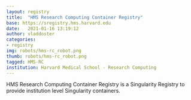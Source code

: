 ```yaml
---
layout: registry
title:  "HMS Research Computing Container Registry"
base: https://sregistry.hms.harvard.edu
date:   2021-01-16 13:19:12
author: vladdoster
categories:
- registry
img: robots/hms-rc_robot.png
thumb: robots/hms-rc_robot.png
tagged: HMS-RC
institution: Harvard Medical School - Research Computing
---
```


HMS Research Computing Container Registry is a Singularity Registry to provide
institution level Singularity containers.

